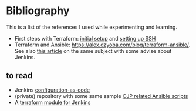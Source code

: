 # Bibliography

This is a list of the references I used while experimenting and learning.

- First steps with Terraform: [initial setup](https://pragmacoders.com/2-creating-an-ec2-instance-with-terraform/) and [setting up SSH](https://pragmacoders.com/3-installing-rails-with-terraform/) 
- Terraform and Ansible: https://alex.dzyoba.com/blog/terraform-ansible/. See also [this article](https://getintodevops.com/blog/using-ansible-with-terraform) on the same subject with some advise about Jenkins.

## to read

- Jenkins [configuration-as-code](https://github.com/jenkinsci/configuration-as-code-plugin/blob/master/README.md)
- (private) repository with some same sample [CJP related Ansible scripts](https://github.com/cloudbees/ansible-cjp)
- A [terraform module for Jenkins](https://github.com/IGNW/terraform-aws-jenkins)

